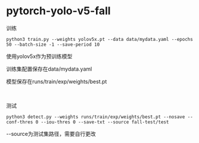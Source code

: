 # pytorch-yolo-v5-fall

训练
```
python3 train.py --weights yolov5x.pt --data data/mydata.yaml --epochs 50 --batch-size -1 --save-period 10
```
使用yolov5x作为预训练模型

训练集配置保存在data/mydata.yaml

模型保存在runs/train/exp/weights/best.pt

<br/>

测试
```
python3 detect.py --weights runs/train/exp/weights/best.pt --nosave --conf-thres 0 --iou-thres 0 --save-txt --source fall-test/test
```

--source为测试集路径，需要自行更改
